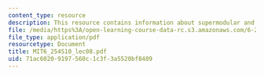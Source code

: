 ```yaml
---
content_type: resource
description: This resource contains information about supermodular and potential games.
file: /media/https%3A/open-learning-course-data-rc.s3.amazonaws.com/6-254-game-theory-with-engineering-applications-spring-2010/71ac60209197560c1c3f3a5520bf8489_MIT6_254S10_lec08.pdf
file_type: application/pdf
resourcetype: Document
title: MIT6_254S10_lec08.pdf
uid: 71ac6020-9197-560c-1c3f-3a5520bf8489
---
```

